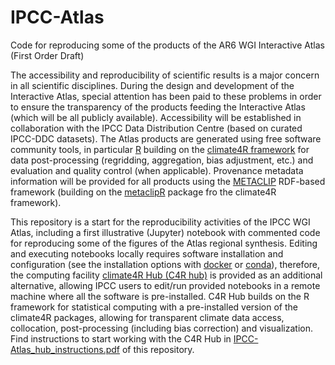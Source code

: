 # IPCC-Atlas
Code for reproducing some of the products of the AR6 WGI Interactive Atlas (First Order Draft)

The accessibility and reproducibility of scientific results is a major concern in all scientific disciplines. During the design and development of the Interactive Atlas, special attention has been paid to these problems in order to ensure the transparency of the products feeding the Interactive Atlas (which will be all publicly available). Accessibility will be established in collaboration with the IPCC Data Distribution Centre (based on curated IPCC-DDC datasets). The Atlas products are generated using free software community tools, in particular [R](https://www.r-project.org) building on the [climate4R framework](https://github.com/SantanderMetGroup/climate4R) for data post-processing (regridding, aggregation, bias adjustment, etc.) and evaluation and quality control (when applicable). Provenance metadata information will be provided for all products using the [METACLIP](http://www.metaclip.org) RDF-based framework (building on the [metaclipR](https://github.com/metaclip/metaclipR) package fro the climate4R framework).

This repository is a start for the reproducibility activities of the IPCC WGI Atlas, including a first illustrative (Jupyter) notebook with commented code for reproducing some of the figures of the Atlas regional synthesis. Editing and executing notebooks locally requires software installation and configuration (see the installation options with  [docker](https://github.com/SantanderMetGroup/climate4R/tree/master/docker) or [conda](https://github.com/SantanderMetGroup/climate4R/tree/master/conda)), therefore, the computing facility [climate4R Hub (C4R hub)](https://hub.ipcc.ifca.es) is provided as an additional alternative, allowing IPCC users to edit/run provided notebooks in a remote machine where all the software is pre-installed. C4R Hub builds on the R framework for statistical computing with a pre-installed version of the climate4R packages, allowing for transparent climate data access, collocation, post-processing (including bias correction) and visualization. Find instructions to start working with the C4R Hub in [IPCC-Atlas_hub_instructions.pdf](https://github.com/SantanderMetGroup/IPCC-Atlas/blob/master/IPCC-Atlas_hub_instructions.pdf) of this repository.
